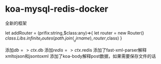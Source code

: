 # koa-mysql-redis-docker
全新的框架


let addRouter = (prifix:string,$class:any)=>{
  let router = new Router()
  $class.Libs.infinite_routes(path.join(__dirname),router,$class)
}

添加$db=>ctx.$db
添加$redis=>ctx.$redis
添加了fast-xml-parser解释xmltojson和jsontoxml
添加了koa-body解释post数据，如果需要保存文件的话